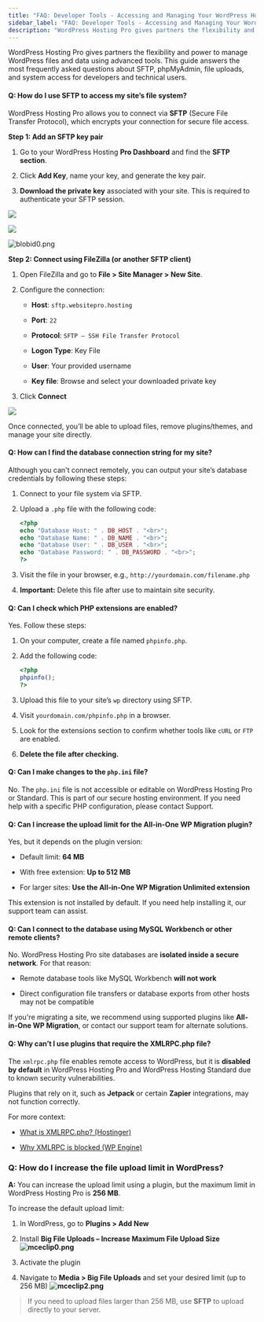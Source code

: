 ```yaml
---
title: "FAQ: Developer Tools - Accessing and Managing Your WordPress Hosting Pro Files and Database"
sidebar_label: "FAQ: Developer Tools - Accessing and Managing Your WordPress Hosting Pro Files and Database"
description: "WordPress Hosting Pro gives partners the flexibility and power to manage WordPress files and data using advanced tools. This guide answers the most frequently"
---
```


WordPress Hosting Pro gives partners the flexibility and power to manage WordPress files and data using advanced tools. This guide answers the most frequently asked questions about SFTP, phpMyAdmin, file uploads, and system access for developers and technical users.

#### **Q: How do I use SFTP to access my site’s file system?**

WordPress Hosting Pro allows you to connect via **SFTP** (Secure File Transfer Protocol), which encrypts your connection for secure file access.

**Step 1: Add an SFTP key pair**

1.  Go to your WordPress Hosting **Pro Dashboard** and find the **SFTP section**.
    
2.  Click **Add Key**, name your key, and generate the key pair.
    
3.  **Download the private key** associated with your site. This is required to authenticate your SFTP session.
    

![](./img/31908864923543-1e8398a9b5.png)

![](./img/31908864923543-26fd4dc078.png)

![blobid0.png](./img/31908864923543-0b6c55e0cd.png)

**Step 2: Connect using FileZilla (or another SFTP client)**

1.  Open FileZilla and go to **File > Site Manager > New Site**.
    
2.  Configure the connection:
    
    *   **Host**: `sftp.websitepro.hosting`
        
    *   **Port**: `22`
        
    *   **Protocol**: `SFTP – SSH File Transfer Protocol`
        
    *   **Logon Type**: Key File
        
    *   **User**: Your provided username
        
    *   **Key file**: Browse and select your downloaded private key
        
3.  Click **Connect**
    

**![](./img/31908864923543-aa87b4ae65.png)**

Once connected, you’ll be able to upload files, remove plugins/themes, and manage your site directly.

#### **Q: How can I find the database connection string for my site?**

Although you can't connect remotely, you can output your site’s database credentials by following these steps:

1.  Connect to your file system via SFTP.
    
2.  Upload a `.php` file with the following code:

    ```php
    <?php
    echo "Database Host: " . DB_HOST . "<br>";
    echo "Database Name: " . DB_NAME . "<br>";
    echo "Database User: " . DB_USER . "<br>";
    echo "Database Password: " . DB_PASSWORD . "<br>";
    ?>
    ```
    

3.  Visit the file in your browser, e.g., `http://yourdomain.com/filename.php`
    
4.  **Important:** Delete this file after use to maintain site security.
    

#### **Q: Can I check which PHP extensions are enabled?**

Yes. Follow these steps:

1.  On your computer, create a file named `phpinfo.php`.
    
2.  Add the following code:

    ```php
    <?php
    phpinfo();
    ?>
    ```

3.  Upload this file to your site’s `wp` directory using SFTP.
    
4.  Visit `yourdomain.com/phpinfo.php` in a browser.
    
5.  Look for the extensions section to confirm whether tools like `cURL` or `FTP` are enabled.
    
6.  **Delete the file after checking.**
    

#### **Q: Can I make changes to the `php.ini` file?**

No. The `php.ini` file is not accessible or editable on WordPress Hosting Pro or Standard. This is part of our secure hosting environment. If you need help with a specific PHP configuration, please contact Support.

#### **Q: Can I increase the upload limit for the All-in-One WP Migration plugin?**

Yes, but it depends on the plugin version:

*   Default limit: **64 MB**
    
*   With free extension: **Up to 512 MB**
    
*   For larger sites: **Use the All-in-One WP Migration Unlimited extension**
    

This extension is not installed by default. If you need help installing it, our support team can assist.

#### **Q: Can I connect to the database using MySQL Workbench or other remote clients?**

No. WordPress Hosting Pro site databases are **isolated inside a secure network**. For that reason:

*   Remote database tools like MySQL Workbench **will not work**
    
*   Direct configuration file transfers or database exports from other hosts may not be compatible
    

If you're migrating a site, we recommend using supported plugins like **All-in-One WP Migration**, or contact our support team for alternate solutions.

#### **Q: Why can’t I use plugins that require the XMLRPC.php file?**

The `xmlrpc.php` file enables remote access to WordPress, but it is **disabled by default** in WordPress Hosting Pro and WordPress Hosting Standard due to known security vulnerabilities.

Plugins that rely on it, such as **Jetpack** or certain **Zapier** integrations, may not function correctly.

For more context:

*   [What is XMLRPC.php? (Hostinger)](https://www.hostinger.com/tutorials/xmlrpc-wordpress)
    
*   [Why XMLRPC is blocked (WP Engine)](https://wpengine.com/resources/xmlrpc-php/)
    

### Q: How do I increase the file upload limit in WordPress?

**A:** You can increase the upload limit using a plugin, but the maximum limit in WordPress Hosting Pro is **256 MB**.

To increase the default upload limit:

1.  In WordPress, go to **Plugins > Add New**
    
2.  Install **Big File Uploads – Increase Maximum File Upload Size ![mceclip0.png](./img/31908864923543-544a231b18.png)** 
    
3.  Activate the plugin
    
4.  Navigate to **Media > Big File Uploads** and set your desired limit (up to 256 MB) **![mceclip2.png](./img/31908864923543-089914e8e3.png)**
    

> If you need to upload files larger than 256 MB, use **SFTP** to upload directly to your server.